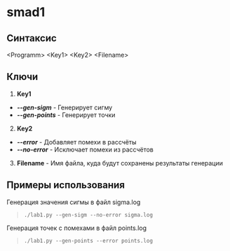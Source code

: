 # smad1
## Синтаксис
\<Programm\> \<Key1\> \<Key2\> \<Filename\>

## Ключи
1. **Key1**
* ***--gen-sigm*** - Генерирует сигму
* ***--gen-points*** - Генерирует точки
2. **Key2**
* ***--error*** - Добавляет помехи в рассчёты
* ***--no-error*** - Исключает помехи из рассчётов
3. **Filename** - Имя файла, куда будут сохранены результаты генерации

## Примеры использования

Генерация значения сигмы в файл sigma.log

> <code>./lab1.py --gen-sigm --no-error sigma.log</code>

Генерация точек с помехами в файл points.log

> <code>./lab1.py --gen-points --error points.log</code>
